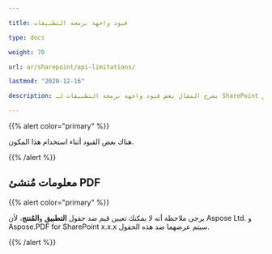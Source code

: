 ```yaml
---

title: قيود واجهة برمجة التطبيقات

type: docs

weight: 70

url: ar/sharepoint/api-limitations/

lastmod: "2020-12-16"

description: يشرح المقال بعض قيود واجهة برمجة التطبيقات لـ SharePoint بتنسيق PDF.

---
```




{{% alert color="primary" %}}



هناك بعض القيود أثناء استخدام هذا المكون.



{{% /alert %}}

## معلومات مُنشئ PDF



{{% alert color="primary" %}}



يرجى ملاحظة أنه لا يمكنك تعيين قيم ضد حقول **التطبيق** و**المُنتج**، لأن Aspose Ltd. و Aspose.PDF for SharePoint x.x.x سيتم عرضهما ضد هذه الحقول.





{{% /alert %}}